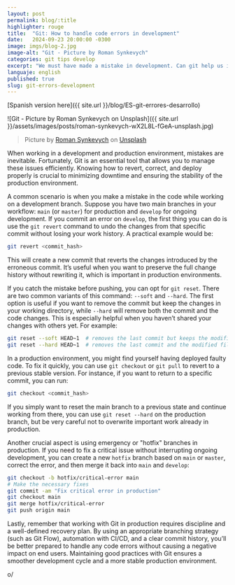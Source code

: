 ```yaml
---
layout: post
permalink: blog/:title
highlighter: rouge
title:  "Git: How to handle code errors in development"
date:   2024-09-23 20:00:00 -0300
image: imgs/blog-2.jpg
image-alt: "Git - Picture by Roman Synkevych"
categories: git tips develop
excerpt: "We must have made a mistake in development. Can git help us in that case?"
languaje: english
published: true
slug: git-errors-development
---
```

[Spanish version here]({{ site.url }}/blog/ES-git-errores-desarrollo)

![Git - Picture by Roman Synkevych on Unsplash]({{ site.url }}/assets/images/posts/roman-synkevych-wX2L8L-fGeA-unsplash.jpg)
> Picture by [Roman Synkevych](https://unsplash.com/es/@synkevych?utm_content=creditCopyText&utm_medium=referral&utm_source=unsplash) on [Unsplash](https://unsplash.com/es/fotos/pinguino-de-juguete-blanco-y-negro-wX2L8L-fGeA?utm_content=creditCopyText&utm_medium=referral&utm_source=unsplash)

When working in a development and production environment, mistakes are inevitable. Fortunately, Git is an essential tool that allows you to manage these issues efficiently. Knowing how to revert, correct, and deploy properly is crucial to minimizing downtime and ensuring the stability of the production environment.

A common scenario is when you make a mistake in the code while working on a development branch. Suppose you have two main branches in your workflow: `main` (or `master`) for production and `develop` for ongoing development. If you commit an error on `develop`, the first thing you can do is use the `git revert` command to undo the changes from that specific commit without losing your work history. A practical example would be:

```bash
git revert <commit_hash>
```

This will create a new commit that reverts the changes introduced by the erroneous commit. It’s useful when you want to preserve the full change history without rewriting it, which is important in production environments.

If you catch the mistake before pushing, you can opt for `git reset`. There are two common variants of this command: `--soft` and `--hard`. The first option is useful if you want to remove the commit but keep the changes in your working directory, while `--hard` will remove both the commit and the code changes. This is especially helpful when you haven’t shared your changes with others yet. For example:
  
```bash
git reset --soft HEAD~1  # removes the last commit but keeps the modified files
git reset --hard HEAD~1  # removes the last commit and the modified files
```

In a production environment, you might find yourself having deployed faulty code. To fix it quickly, you can use `git checkout` or `git pull` to revert to a previous stable version. For instance, if you want to return to a specific commit, you can run:

```bash
git checkout <commit_hash>
```

If you simply want to reset the main branch to a previous state and continue working from there, you can use `git reset --hard` on the production branch, but be very careful not to overwrite important work already in production.

Another crucial aspect is using emergency or "hotfix" branches in production. If you need to fix a critical issue without interrupting ongoing development, you can create a new `hotfix` branch based on `main` or `master`, correct the error, and then merge it back into `main` and `develop`:

```bash
git checkout -b hotfix/critical-error main
# Make the necessary fixes
git commit -am "Fix critical error in production"
git checkout main
git merge hotfix/critical-error
git push origin main
```

Lastly, remember that working with Git in production requires discipline and a well-defined recovery plan. By using an appropriate branching strategy (such as Git Flow), automation with CI/CD, and a clear commit history, you’ll be better prepared to handle any code errors without causing a negative impact on end users. Maintaining good practices with Git ensures a smoother development cycle and a more stable production environment.

o/